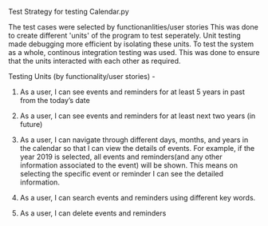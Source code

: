 Test Strategy for testing Calendar.py

The test cases were selected by functionanlities/user stories
This was done to create different 'units' of the program to test seperately. 
Unit testing made debugging more efficient by isolating these units. 
To test the system as a whole, continous integration testing was used.
This was done to ensure that the units interacted with each other as required.

Testing Units (by functionality/user stories) - 

1. As a user, I can see events and reminders for at least 5 years in past from the today’s
date



2. As a user, I can see events and reminders for at least next two years (in future)


3. As a user, I can navigate through different days, months, and years in the calendar so
that I can view the details of events. For example, if the year 2019 is selected, all events
and reminders(and any other information associated to the event) will be shown. This
means on selecting the specific event or reminder I can see the detailed information.


4. As a user, I can search events and reminders using different key words.


5. As a user, I can delete events and reminders
